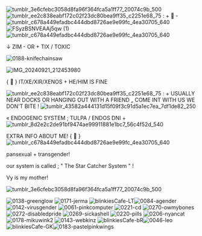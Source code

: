 ![tumblr_3e6cfebc3058d8fa96f364fca5a1ff77_20074c9b_500](https://github.com/user-attachments/assets/6ec6e63d-ae7a-445e-8861-49c4da8829ea)
![tumblr_ee2c838eabf172c02f23dc80bea9ff35_c2251e68_75](https://github.com/user-attachments/assets/a2175105-7bf3-453d-813d-e95b0a27100c)
 : + 🐬 - 
 ![tumblr_c678a449efadbc444dbd8726ae9e99fc_4ea30705_640](https://github.com/user-attachments/assets/9a0cfdbc-3e92-4b61-9f6a-8402383ebe98)
![FSyzBSNVEAAj5qw (1)](https://github.com/user-attachments/assets/d2bfe3b6-a465-46d9-9558-74eb15326cf4)
![tumblr_c678a449efadbc444dbd8726ae9e99fc_4ea30705_640](https://github.com/user-attachments/assets/5506f497-3fd0-4edf-bf38-8dc039cd92f2)

↓ ZIM - OR + TIX / TOXIC

![0188-knifechainsaw](https://github.com/user-attachments/assets/6a526e18-a42c-4d36-acb7-cbcf01ccdf4a)


![IMG_20240921_212453980](https://github.com/user-attachments/assets/77f77310-91b7-4713-8ed5-74d18930ab81)

{ 🐾 } IT/XE/XIR/XENOS + HE/HIM IS FINE

![tumblr_ee2c838eabf172c02f23dc80bea9ff35_c2251e68_75](https://github.com/user-attachments/assets/82983c35-d8ad-48b9-9a44-04730adcf2ce) : + USUALLY NEAR DOCKS OR HANGING OUT WITH A FRIEND „ COME INT WITH US WE DON'T BITE ! ![tumblr_43582a444131d15f09f3c91d5a1ec7ea_7df1de82_250](https://github.com/user-attachments/assets/2a0982c4-1203-4420-bebf-3c44485417d2)

« ENDOGENIC SYSTEM ; TULPA / ENDOS DNI + 
![tumblr_8d2e2c2de91bf9474ae99911881e1bc7_56c4f52d_540](https://github.com/user-attachments/assets/7d8619ca-217a-408d-ad11-9881081eda51)

 EXTRA INFO ABOUT ME! { 🦩 } 
 ![tumblr_c678a449efadbc444dbd8726ae9e99fc_4ea30705_640](https://github.com/user-attachments/assets/3bbb9c28-95a0-4c0d-9d29-6a9c078a5289)


pansexual + transgender! 

our system is called ; " The Star Catcher System " ! 

Vy is my mother! 

![tumblr_3e6cfebc3058d8fa96f364fca5a1ff77_20074c9b_500](https://github.com/user-attachments/assets/6703cc25-5c7a-49b9-a4f5-589190fd31f7)

![0138-greenglow](https://github.com/user-attachments/assets/d4a6b64b-ddcd-4d94-8eed-7f134025805e)
![0171-jerma](https://github.com/user-attachments/assets/a7f63515-59d5-44bf-9a58-622f1af01145)
![blinkiesCafe-LT](https://github.com/user-attachments/assets/7ab5357d-0975-49a0-a6ff-f041fa677f64)![0084-agender](https://github.com/user-attachments/assets/dc7d8b4b-5950-4eb1-ad03-4f8918730af0)
![0142-virusgender](https://github.com/user-attachments/assets/c2af9ac8-6db4-4a02-ad45-7e19eda13668)
![0061-pinkcomputer](https://github.com/user-attachments/assets/f5dd44fd-4760-4db8-b4cd-27f80d65e835)
![0221-cd](https://github.com/user-attachments/assets/feeafadc-2e85-4be5-a029-fe76f25e0f6c)
![0270-owmybones](https://github.com/user-attachments/assets/789679b6-a320-49d2-8aa1-0be3a96940e6)
![0272-disabledpride](https://github.com/user-attachments/assets/7e808f39-c8f5-4dc4-bedd-a3cdac9a849e)
![0269-sickashell](https://github.com/user-attachments/assets/811c1c59-6144-49b8-8699-22bc5218669c)
![0220-pills](https://github.com/user-attachments/assets/01022537-1a11-4805-87a9-707373b67d8b)
![0206-nyancat](https://github.com/user-attachments/assets/4fd6d125-3b56-4ee3-aa59-8c241ad7a164)
![0178-mikuwink2](https://github.com/user-attachments/assets/8e2bf089-41bb-4c22-9b5a-3721c6f74397)
![0143-webkinz](https://github.com/user-attachments/assets/ffeb9a8e-a926-4e33-a50b-a8055bcfbfa1)
![blinkiesCafe-bR](https://github.com/user-attachments/assets/5ade0ed2-ad36-4e14-aeb2-81744014233d)![0046-leo](https://github.com/user-attachments/assets/183a7d48-3342-4d44-8d0e-a3bcd2281f46)
 ![blinkiesCafe-GK](https://github.com/user-attachments/assets/051db311-948e-475e-b6ae-6a0a70f98ff6)![0183-pastelpinkwings](https://github.com/user-attachments/assets/3dd8a096-7184-4654-b248-845a8186d9ed)









